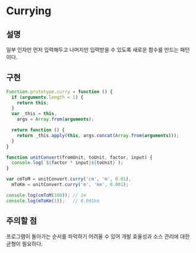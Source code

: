 # Currying

## 설명

일부 인자만 먼저 입력해두고 나머지만 입력받을 수 있도록 새로운 함수를 만드는 패턴이다.

## 구현

``` javascript
Function.prototype.curry = function () {
  if (arguments.length < 1) {
    return this;
  }
  var _this = this,
    args = Array.from(arguments);

  return function () {
    return _this.apply(this, args.concat(Array.from(arguments)));
  }
}

function unitConvert(fromUnit, toUnit, factor, input) {
  console.log(`${factor * input}${toUnit}`);
}

var cmToM = unitConvert.curry('cm', 'm', 0.01),
  mToKm = unitConvert.curry('m', 'km', 0.001);

console.log(cmToM(100)); // 1m
console.log(mToKm(1));   // 0.001km
```

## 주의할 점

프로그램이 돌아가는 순서를 파악하기 어려울 수 있어 개발 효율성과 소스 관리에 대한 균형이 필요하다.